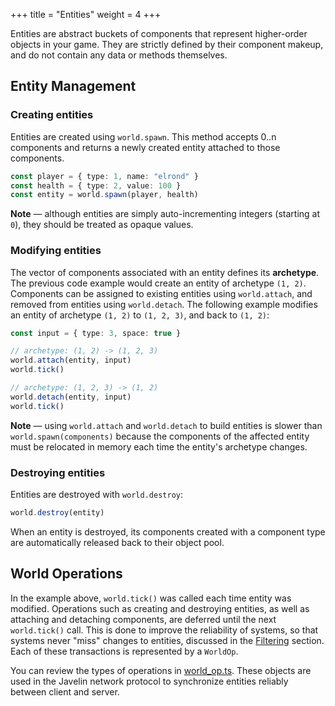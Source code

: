 +++
title = "Entities"
weight = 4
+++

Entities are abstract buckets of components that represent higher-order objects in your game. They are strictly defined by their component makeup, and do not contain any data or methods themselves.

## Entity Management

### Creating entities

Entities are created using `world.spawn`. This method accepts 0..n components and returns a newly created entity attached to those components.

```typescript
const player = { type: 1, name: "elrond" }
const health = { type: 2, value: 100 }
const entity = world.spawn(player, health)
```

<aside>
  <p>
    <strong>Note</strong> — although entities are simply auto-incrementing integers (starting at <code>0</code>), they should be treated as opaque values.
  </p>
</aside>

### Modifying entities

The vector of components associated with an entity defines its **archetype**. The previous code example would create an entity of archetype `(1, 2)`. Components can be assigned to existing entities using `world.attach`, and removed from entities using `world.detach`. The following example modifies an entity of archetype `(1, 2)` to `(1, 2, 3)`, and back to `(1, 2)`:

```typescript
const input = { type: 3, space: true }

// archetype: (1, 2) -> (1, 2, 3)
world.attach(entity, input)
world.tick()

// archetype: (1, 2, 3) -> (1, 2)
world.detach(entity, input)
world.tick()
```

<aside>
  <p>
    <strong>Note</strong> — using <code>world.attach</code> and <code>world.detach</code> to build entities is slower than <code>world.spawn(components)</code> because the components of the affected entity must be relocated in memory each time the entity's archetype changes.
  </p>
</aside>

### Destroying entities

Entities are destroyed with `world.destroy`:

```typescript
world.destroy(entity)
```

When an entity is destroyed, its components created with a component type are automatically released back to their object pool.

## World Operations

In the example above, `world.tick()` was called each time entity was modified. Operations such as creating and destroying entities, as well as attaching and detaching components, are deferred until the next `world.tick()` call. This is done to improve the reliability of systems, so that systems never "miss" changes to entities, discussed in the [Filtering](/ecs/filtering) section. Each of these transactions is represented by a `WorldOp`.

You can review the types of operations in [world_op.ts](https://github.com/3mcd/javelin/blob/master/packages/ecs/src/world_op.ts). These objects are used in the Javelin network protocol to synchronize entities reliably between client and server.

